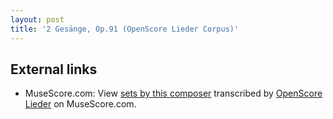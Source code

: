 ```yaml
---
layout: post
title: '2 Gesänge, Op.91 (OpenScore Lieder Corpus)'
---
```


## External links

- MuseScore.com: View [sets by this composer] transcribed by [OpenScore Lieder] on MuseScore.com.

[sets by this composer]: https://musescore.com/openscore-lieder-corpus/sets/5104578
[OpenScore Lieder]: https://musescore.com/openscore-lieder-corpus

